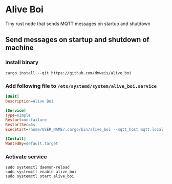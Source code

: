 # Alive Boi

Tiny rust node that sends MQTT messages on startup and shutdown

## Send messages on startup and shutdown of machine

### install binary

``` console
cargo install --git https://github.com/dmweis/alive_boi
```

### Add following file to `/ets/systemd/system/alive_boi.service`

``` ini
[Unit]
Description=Alive Boi

[Service]
Type=simple
Restart=on-failure
RestartSec=5s
ExecStart=/home/USER_NAME/.cargo/bin/alive_boi --mqtt_host mqtt.local --device_name DEVICE_NAME --topic TOPIC_NAME

[Install]
WantedBy=default.target
```

### Activate service

``` console
sudo systemctl daemon-reload
sudo systemctl enable alive_boi
sudo systemctl start alive_boi
```
